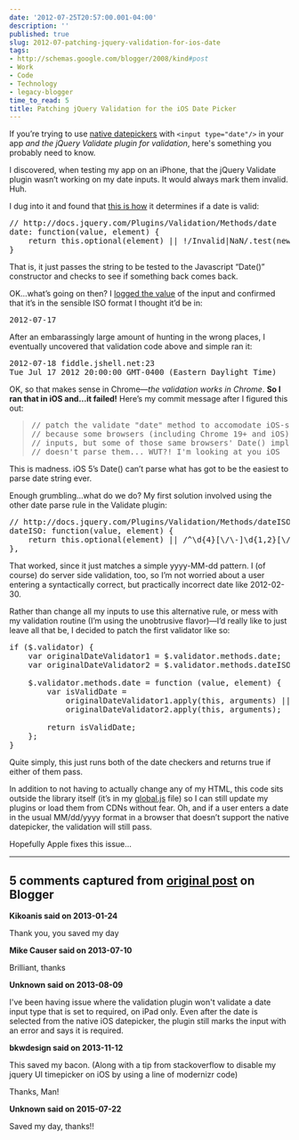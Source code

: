 ```yaml
---
date: '2012-07-25T20:57:00.001-04:00'
description: ''
published: true
slug: 2012-07-patching-jquery-validation-for-ios-date
tags:
- http://schemas.google.com/blogger/2008/kind#post
- Work
- Code
- Technology
- legacy-blogger
time_to_read: 5
title: Patching jQuery Validation for the iOS Date Picker
---
```


<p>If you’re trying to use <a href="../2012/2012-07-let-browser-handle-datepicker-if-it-can.html">native datepickers</a> with <code>&lt;input type=&quot;date&quot;/&gt;</code> in your app <em>and the jQuery Validate plugin for validation</em>, here's something you probably need to know.</p>
<p>I discovered, when testing my app on an iPhone, that the jQuery Validate plugin wasn’t working on my date inputs. It would always mark them invalid. Huh.</p>
<p>I dug into it and found that <a href="https://github.com/jzaefferer/jquery-validation/blob/907467e874e8812ee9547cc7073d793dfd253f2f/jquery.validate.js#L1107">this is how</a> it determines if a date is valid:</p>  <pre class="csharpcode"><span class="rem">// http://docs.jquery.com/Plugins/Validation/Methods/date</span>
date: <span class="kwrd">function</span>(value, element) {
    <span class="kwrd">return</span> <span class="kwrd">this</span>.optional(element) || !/Invalid|NaN/.test(<span class="kwrd">new</span> Date(value));
}</pre>

<p>That is, it just passes the string to be tested to the Javascript “Date()” constructor and checks to see if something back comes back.</p>

<p>OK…what’s going on then? I <a href="http://jsfiddle.net/mharen/EXsKA/">logged the value</a> of the input and confirmed that it’s in the sensible ISO format I thought it’d be in:</p>

<pre class="csharpcode">2012-07-17 </pre>

<p>After an embarassingly large amount of hunting in the wrong places, I eventually uncovered that validation code above and simple ran it:</p>

<pre class="csharpcode">2012-07-18 fiddle.jshell.net:23
Tue Jul 17 2012 20:00:00 GMT-0400 (Eastern Daylight Time) </pre>

<p>OK, so that makes sense in Chrome—<em>the validation works in Chrome</em>. <strong>So I ran that in iOS and…it failed!</strong> Here’s my commit message after I figured this out:</p>

<blockquote>
  <pre>// patch the validate &quot;date&quot; method to accomodate iOS-style ISO dates
// because some browsers (including Chrome 19+ and iOS) support HTML5 date
// inputs, but some of those same browsers' Date() implementation
// doesn't parse them... WUT?! I'm looking at you iOS</pre>
</blockquote>

<p>This is madness. iOS 5’s Date() can’t parse what has got to be the easiest to parse date string ever.</p>

<p>Enough grumbling…what do we do? My first solution involved using the other date parse rule in the Validate plugin: </p>

<pre class="csharpcode"><span class="rem">// http://docs.jquery.com/Plugins/Validation/Methods/dateISO</span>
dateISO: <span class="kwrd">function</span>(value, element) {
    <span class="kwrd">return</span> <span class="kwrd">this</span>.optional(element) || /^\d{4}[\/\-]\d{1,2}[\/\-]\d{1,2}$/.test(value);
},</pre>

<p>That worked, since it just matches a simple yyyy-MM-dd pattern. I (of course) do server side validation, too, so I’m not worried about a user entering a syntactically correct, but practically incorrect date like 2012-02-30.</p>

<p>Rather than change all my inputs to use this alternative rule, or mess with my validation routine (I’m using the unobtrusive flavor)—I’d really like to just leave all that be, I decided to patch the first validator like so:</p>

<pre class="csharpcode"><span class="kwrd">if</span> ($.validator) {
    <span class="kwrd">var</span> originalDateValidator1 = $.validator.methods.date;
    <span class="kwrd">var</span> originalDateValidator2 = $.validator.methods.dateISO;

    $.validator.methods.date = <span class="kwrd">function</span> (value, element) {
        <span class="kwrd">var</span> isValidDate =
            originalDateValidator1.apply(<span class="kwrd">this</span>, arguments) ||
            originalDateValidator2.apply(<span class="kwrd">this</span>, arguments);

        <span class="kwrd">return</span> isValidDate;
    };
}</pre>

<p>Quite simply, this just runs both of the date checkers and returns true if either of them pass.</p>

<p>In addition to not having to actually change any of my HTML, this code sits outside the library itself (it’s in my <a href="https://github.com/mharen/service-tracker/blob/1bac669089a4b2c6c4c472a6c972073353726954/service-tracker-mvc/Scripts/script.js#L20">global.js</a> file) so I can still update my plugins or load them from CDNs without fear. Oh, and if a user enters a date in the usual MM/dd/yyyy format in a browser that doesn’t support the native datepicker, the validation will still pass.</p>

<p>Hopefully Apple fixes this issue…</p>

---

## 5 comments captured from [original post](https://blog.wassupy.com/2012/07/patching-jquery-validation-for-ios-date.html) on Blogger

**Kikoanis said on 2013-01-24**

Thank you, you saved my day

**Mike Causer said on 2013-07-10**

Brilliant, thanks

**Unknown said on 2013-08-09**

I've been having issue where the validation plugin won't validate a date input type that is set to required, on iPad only. Even after the date is selected from the native iOS datepicker, the plugin still marks the input with an error and says it is required.

**bkwdesign said on 2013-11-12**

This saved my bacon. (Along with a tip from stackoverflow to disable my jquery UI timepicker on iOS by using a line of modernizr code)

Thanks, Man!

**Unknown said on 2015-07-22**

Saved my day, thanks!!

